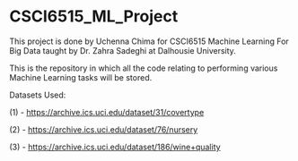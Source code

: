 # CSCI6515_ML_Project

This project is done by Uchenna Chima for CSCI6515 Machine Learning For Big Data taught by Dr. Zahra Sadeghi at Dalhousie University.

This is the repository in which all the code relating to performing various Machine Learning tasks will be stored.

Datasets Used:

(1) - https://archive.ics.uci.edu/dataset/31/covertype

(2) - https://archive.ics.uci.edu/dataset/76/nursery

(3) - https://archive.ics.uci.edu/dataset/186/wine+quality
